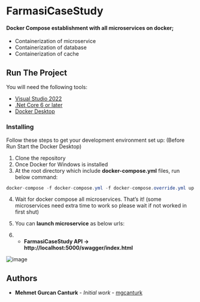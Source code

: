 # FarmasiCaseStudy
#### Docker Compose establishment with all microservices on docker;
* Containerization of microservice
* Containerization of database
* Containerization of cache

## Run The Project
You will need the following tools:

* [Visual Studio 2022](https://visualstudio.microsoft.com/downloads/)
* [.Net Core 6 or later](https://dotnet.microsoft.com/en-us/download/dotnet/6.0)
* [Docker Desktop](https://www.docker.com/products/docker-desktop)

### Installing
Follow these steps to get your development environment set up: (Before Run Start the Docker Desktop)
1. Clone the repository
2. Once Docker for Windows is installed
3. At the root directory which include **docker-compose.yml** files, run below command:
```csharp
docker-compose -f docker-compose.yml -f docker-compose.override.yml up
```
4. Wait for docker compose all microservices. That’s it! (some microservices need extra time to work so please wait if not worked in first shut)

5. You can **launch microservice** as below urls:
6. * **FarmasiCaseStudy API -> http://localhost:5000/swagger/index.html**

![image](https://user-images.githubusercontent.com/43003253/175831265-99b652d7-0a12-4289-911b-b1b81127b9a5.png)

## Authors
* **Mehmet Gurcan Canturk** - *Initial work* - [mgcanturk](https://github.com/mgcanturk)
